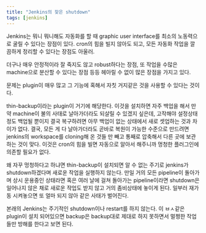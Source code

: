 ```yaml
---
title: "Jenkins의 잦은 shutdown"
tags: [jenkins]
---
```


Jenkins는 뭐니 뭐니해도 자동화를 할 때 graphic user interface를 최소의 노동력으로 굴릴 수 있다는 장점이 있다. cron의 힘을 빌지 않아도 되고, 모든 자동화 작업을 깔끔하게 정리할 수 있다는 장점도 아울러.

더구나 매우 안정적이라 잘 죽지도 않고 robust하다는 장점, 또 작업을 수많은 machine으로 분산할 수 있다는 장점 등등 헤아릴 수 없이 많은 장점을 가지고 있다.

문제는 plugin이 매우 많고 그 기능에 혹해서 자칫 거지같은 것을 사용할 수 있다는 것이다.

thin-backup이라는 plugin이 거기에 해당한다. 이것을 설치하면 자주 백업을 해서 만약 machine이 불의 사태로 날아가더라도 되살릴 수 있겠지 싶은데, 고작해야 설정상태 정도 백업될 뿐이지 결국 복구하려면 아무 백업이 없는 상태에서 새로 셋업하는 것과 차이가 없다. 결국, 모든 게 다 날아가더라도 곧바로 복원이 가능한 수준으로 만드려면 jenkins의 workspace를 cloning해 온 것들 만 빼고 통째로 압축해서 다른 곳에 보관하는 것이 맞다. 이것은 cron의 힘을 빌면 자동으로 알아서 해주니까 멍청한 플러그인에 의존할 필요가 없다.

왜 자꾸 멍청하다고 하냐면 thin-backup이 설치되면 알 수 없는 주기로 jenkins가 shutdown하겠다며 새로운 작업을 실행하지 않는다. 만일 거의 모든 pipeline이 돌아가며 상시 운용중인 상태라면 혹은 여러 날에 걸쳐 돌아가는 pipeline이라면 shutdown은 일어나지 않은 채로 새로운 작업도 받지 않고 거의 좀비상태에 놓이게 된다. 일부러 재가동 시켜놓으면 또 얼마 되지 않아 같은 사태가 벌어진다.

본래의 Jenkins는 주기적인 shutdown이나 restart를 하지 않는다. 이 ㅂㅅ같은 plugin이 설치 되어있으면 backup은 backup대로 제대로 하지 못하면서 멀쩡한 작업들만 방해를 한다고 보면 된다.

